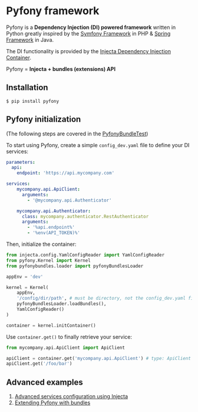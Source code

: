 # Pyfony framework

Pyfony is a **Dependency Injection (DI) powered framework** written in Python greatly inspired by the [Symfony Framework](https://symfony.com/) in PHP & [Spring Framework](https://spring.io/projects/spring-framework) in Java.

The DI functionality is provided by the [Injecta Dependency Injection Container](https://github.com/pyfony/injecta).

Pyfony = **Injecta + bundles (extensions) API**

## Installation

```
$ pip install pyfony
```

## Pyfony initialization

(The following steps are covered in the [PyfonyBundleTest](src/pyfony/PyfonyBundleTest.py))

To start using Pyfony, create a simple `config_dev.yaml` file to define your DI services:

```yaml
parameters:
  api:
    endpoint: 'https://api.mycompany.com'

services:
    mycompany.api.ApiClient:
      arguments:
        - '@mycompany.api.Authenticator'

    mycompany.api.Authenticator:
      class: mycompany.authenticator.RestAuthenticator
      arguments:
        - '%api.endpoint%'
        - '%env(API_TOKEN)%'
```

Then, initialize the container:

```python
from injecta.config.YamlConfigReader import YamlConfigReader
from pyfony.Kernel import Kernel
from pyfonybundles.loader import pyfonyBundlesLoader

appEnv = 'dev'

kernel = Kernel(
    appEnv,
    '/config/dir/path', # must be directory, not the config_dev.yaml file path!
    pyfonyBundlesLoader.loadBundles(),
    YamlConfigReader()
)

container = kernel.initContainer()
```

Use `container.get()` to finally retrieve your service:

```python
from mycompany.api.ApiClient import ApiClient

apiClient = container.get('mycompany.api.ApiClient') # type: ApiClient   
apiClient.get('/foo/bar')
```

## Advanced examples

1. [Advanced services configuration using Injecta](https://github.com/pyfony/injecta/blob/master/README.md)
1. [Extending Pyfony with bundles](docs/bundles.md)
